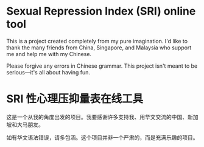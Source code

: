 # Sexual Repression Index (SRI) online tool

This is a project created completely from my pure imagination. I'd like to thank the many friends from China, Singapore, and Malaysia who support me and help me with my Chinese.

Please forgive any errors in Chinese grammar. This project isn't meant to be serious—it's all about having fun.

# SRI 性心理压抑量表在线工具

这是一个从我的角度出发的项目。我要感谢许多支持我、用华文交流的中国、新加坡和大马朋友。

如有华文语法错误，请多包涵。这个项目并非一个严肃的，而是充满乐趣的项目。
